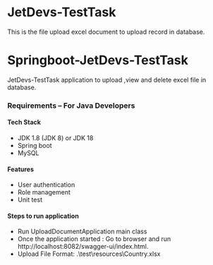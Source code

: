 # JetDevs-TestTask

This is the file upload excel document to upload record in database.

# Springboot-JetDevs-TestTask
JetDevs-TestTask application to upload ,view and delete excel file  in database.

### Requirements – For Java Developers
#### Tech Stack
- JDK 1.8 (JDK 8) or JDK 18
- Spring boot
- MySQL

#### Features
- User authentication
- Role management
- Unit test


#### Steps to run application
- Run UploadDocumentApplication main class
- Once the application started : Go to browser and run http://localhost:8082/swagger-ui/index.html.
- Upload File Format: .\test\resources\Country.xlsx

